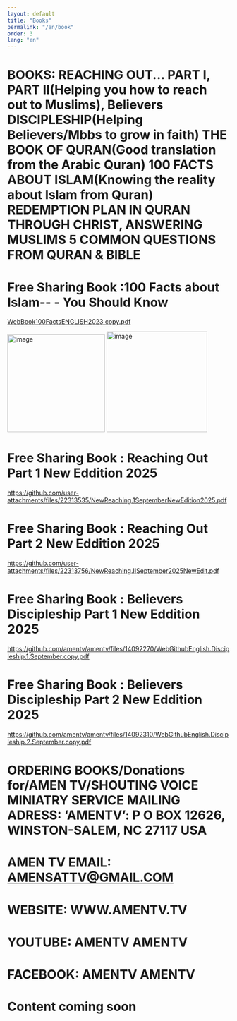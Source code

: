 ```yaml
---
layout: default
title: "Books"
permalink: "/en/book"
order: 3
lang: "en"
---
```


# BOOKS: REACHING OUT... PART I, PART II(Helping you how to reach out to Muslims), Believers DISCIPLESHIP(Helping Believers/Mbbs to grow in faith) THE BOOK OF QURAN(Good translation from the Arabic Quran) 100 FACTS ABOUT ISLAM(Knowing the reality about Islam from Quran) REDEMPTION PLAN IN QURAN THROUGH CHRIST, ANSWERING MUSLIMS 5 COMMON QUESTIONS FROM QURAN & BIBLE

# Free Sharing Book :100 Facts about Islam-- - You Should Know
[WebBook100FactsENGLISH2023 copy.pdf](https://github.com/amentv/amentv/files/14092386/WebBook100FactsENGLISH2023.copy.pdf)


<img width="221" alt="image" src="https://user-images.githubusercontent.com/116606482/210141317-25e985ab-5681-4ed5-8905-c93b4ffd0914.png">
<img width="228" alt="image" src="https://user-images.githubusercontent.com/116606482/210149120-25ede954-0200-4063-9cda-274c03a74647.png">


# Free Sharing Book : Reaching Out Part 1 New Eddition 2025
<https://github.com/user-attachments/files/22313535/NewReaching.1SeptemberNewEdition2025.pdf>


# Free Sharing Book : Reaching Out Part 2 New Eddition 2025
<https://github.com/user-attachments/files/22313756/NewReaching.IISeptember2025NewEdit.pdf>


# Free Sharing Book : Believers Discipleship Part 1 New Eddition 2025
<https://github.com/amentv/amentv/files/14092270/WebGithubEnglish.Discipleship.1.September.copy.pdf>


# Free Sharing Book : Believers Discipleship Part 2 New Eddition 2025
<https://github.com/amentv/amentv/files/14092310/WebGithubEnglish.Discipleship.2.September.copy.pdf>


# ORDERING BOOKS/Donations for/AMEN TV/SHOUTING VOICE MINIATRY SERVICE MAILING ADRESS: ‘AMENTV’: P O BOX 12626, WINSTON-SALEM, NC 27117 USA
# AMEN TV EMAIL: AMENSATTV@GMAIL.COM
# WEBSITE: WWW.AMENTV.TV
# YOUTUBE: AMENTV AMENTV
# FACEBOOK: AMENTV AMENTV

# Content coming soon

